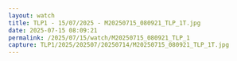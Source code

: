 ```yaml
---
layout: watch
title: TLP1 - 15/07/2025 - M20250715_080921_TLP_1T.jpg
date: 2025-07-15 08:09:21
permalink: /2025/07/15/watch/M20250715_080921_TLP_1
capture: TLP1/2025/202507/20250714/M20250715_080921_TLP_1T.jpg
---
```


